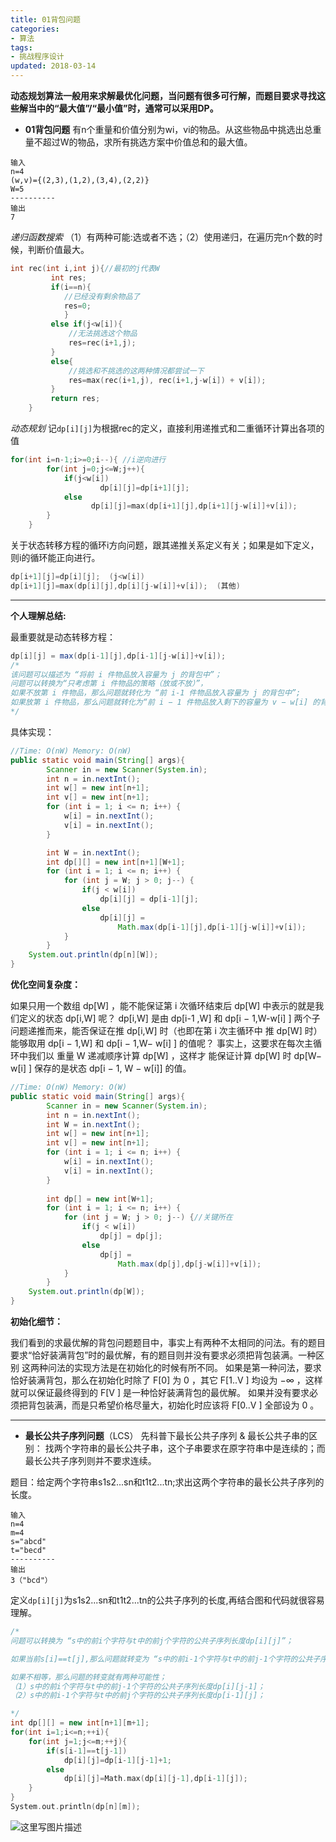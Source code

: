 ```yaml
---
title: 01背包问题
categories:
- 算法
tags:
- 挑战程序设计
updated: 2018-03-14 
---
```


**动态规划算法一般用来求解最优化问题，当问题有很多可行解，而题目要求寻找这些解当中的“最大值”/“最小值”时，通常可以采用DP。**



 - **01背包问题**
    有n个重量和价值分别为wi，vi的物品。从这些物品中挑选出总重量不超过W的物品，求所有挑选方案中价值总和的最大值。
```
输入
n=4
(w,v)={(2,3),(1,2),(3,4),(2,2)}
W=5
----------
输出
7
```
*递归函数搜索*
（1）有两种可能:选或者不选；（2）使用递归，在遍历完n个数的时候，判断价值最大。
```C++
int rec(int i,int j){//最初的j代表W
         int res;
         if(i==n){
            //已经没有剩余物品了
            res=0;
            }
         else if(j<w[i]){
             //无法挑选这个物品
             res=rec(i+1,j);
         }
         else{
             //挑选和不挑选的这两种情况都尝试一下
             res=max(rec(i+1,j), rec(i+1,j-w[i]) + v[i]);
         }
         return res;
    }
```
*动态规划*
记`dp[i][j]`为根据rec的定义，直接利用递推式和二重循环计算出各项的值
```C++
for(int i=n-1;i>=0;i--){ //i逆向进行
        for(int j=0;j<=W;j++){
            if(j<w[i])
                    dp[i][j]=dp[i+1][j];
            else 
                  dp[i][j]=max(dp[i+1][j],dp[i+1][j-w[i]]+v[i]);
        }
    }
```
关于状态转移方程的循环i方向问题，跟其递推关系定义有关；如果是如下定义，则i的循环能正向进行。
```C++
dp[i+1][j]=dp[i][j];  (j<w[i])
dp[i+1][j]=max(dp[i][j],dp[i][j-w[i]]+v[i]);  (其他)
```

---

**个人理解总结:**

最重要就是动态转移方程：

```java
dp[i][j] = max(dp[i-1][j],dp[i-1][j-w[i]]+v[i]);
/*
该问题可以描述为 “将前 i 件物品放入容量为 j 的背包中”；
问题可以转换为“只考虑第 i 件物品的策略（放或不放）”，
如果不放第 i 件物品，那么问题就转化为 “前 i-1 件物品放入容量为 j 的背包中”;
如果放第 i 件物品，那么问题就转化为“前 i − 1 件物品放入剩下的容量为 v − w[i] 的背包中”;此时获得的最大价值就是 dp[i-1][j-w[i]]+v[i]
*/
```

具体实现：

```java
//Time: O(nW) Memory: O(nW)
public static void main(String[] args){
        Scanner in = new Scanner(System.in);
        int n = in.nextInt();
        int w[] = new int[n+1];
        int v[] = new int[n+1];
        for (int i = 1; i <= n; i++) {
            w[i] = in.nextInt();
            v[i] = in.nextInt();
        }

        int W = in.nextInt();
        int dp[][] = new int[n+1][W+1];
        for (int i = 1; i <= n; i++) {
            for (int j = W; j > 0; j--) {
                if(j < w[i])
                    dp[i][j] = dp[i-1][j];
                else 
                    dp[i][j] = 
                        Math.max(dp[i-1][j],dp[i-1][j-w[i]]+v[i]);
            }
        }
    System.out.println(dp[n][W]);	
}
```

**优化空间复杂度：**

如果只用一个数组 dp[W] ，能不能保证第 i
次循环结束后 dp[W] 中表示的就是我们定义的状态 dp[i,W] 呢？ dp[i,W]  是由 dp[i-1 ,W]  和
dp[i − 1,W-w[i] ] 两个子问题递推而来，能否保证在推 dp[i,W] 时（也即在第 i 次主循环中
推 dp[W] 时）能够取用 dp[i − 1,W] 和 dp[i − 1,W− w[i] ] 的值呢？
事实上，这要求在每次主循环中我们以 重量 W  递减顺序计算 dp[W] ，这样才
能保证计算 dp[W] 时 dp[W− w[i] ] 保存的是状态 dp[i − 1, W − w[i]] 的值。

```java
//Time: O(nW) Memory: O(W)
public static void main(String[] args){
	    Scanner in = new Scanner(System.in);
	    int n = in.nextInt();
	    int W = in.nextInt();
	    int w[] = new int[n+1];
	    int v[] = new int[n+1];
	    for (int i = 1; i <= n; i++) {
	        w[i] = in.nextInt();
	        v[i] = in.nextInt();
	    }
	    
	    int dp[] = new int[W+1];
	    for (int i = 1; i <= n; i++) {
	        for (int j = W; j > 0; j--) {//关键所在
	            if(j < w[i])
	                dp[j] = dp[j];
	            else 
	                dp[j] = 
	                    Math.max(dp[j],dp[j-w[i]]+v[i]);
	        }
	    }
	System.out.println(dp[W]);	
}
```

**初始化细节：**

我们看到的求最优解的背包问题题目中，事实上有两种不太相同的问法。有的题目
要求“恰好装满背包”时的最优解，有的题目则并没有要求必须把背包装满。一种区别
这两种问法的实现方法是在初始化的时候有所不同。
如果是第一种问法，要求恰好装满背包，那么在初始化时除了 F[0] 为 0 ，其它
F[1..V ] 均设为 −∞ ，这样就可以保证最终得到的 F[V ] 是一种恰好装满背包的最优解。
如果并没有要求必须把背包装满，而是只希望价格尽量大，初始化时应该将 F[0..V ]
全部设为 0 。

---

 - **最长公共子序列问题**（LCS）
    先科普下最长公共子序列 & 最长公共子串的区别： 找两个字符串的最长公共子串，这个子串要求在原字符串中是连续的；而最长公共子序列则并不要求连续。

题目：给定两个字符串s1s2...sn和t1t2...tn;求出这两个字符串的最长公共子序列的长度。
```
输入
n=4
m=4
s="abcd"
t="becd"
----------
输出
3（"bcd"）
```
定义`dp[i][j]`为s1s2...sn和t1t2...tn的公共子序列的长度,再结合图和代码就很容易理解。
```C++
/*
问题可以转换为 “s中的前i个字符与t中的前j个字符的公共子序列长度dp[i][j]”；

如果当前s[i]==t[j],那么问题就转变为 “s中的前i-1个字符与t中的前j-1个字符的公共子序列长度 dp[i-1][j-1]+1 ”；

如果不相等，那么问题的转变就有两种可能性；
（1）s中的前i个字符与t中的前j-1个字符的公共子序列长度dp[i][j-1]；
（2）s中的前i-1个字符与t中的前j个字符的公共子序列长度dp[i-1][j]；

*/
int dp[][] = new int[n+1][m+1];
for(int i=1;i<=n;++i){
    for(int j=1;j<=m;++j){
        if(s[i-1]==t[j-1])
            dp[i][j]=dp[i-1][j-1]+1;
        else
            dp[i][j]=Math.max(dp[i][j-1],dp[i-1][j]);
    }
}
System.out.println(dp[n][m]);
```
![这里写图片描述](http://img.blog.csdn.net/20170301210330536?/2/text/aHR0cDovL2Jsb2cuY3Nkbi5uZXQvSmFja3Bvbndvbmc=/font/5a6L5L2T/fontsize/400/fill/I0JBQkFCMA==/dissolve/70/gravity/SouthEast)
